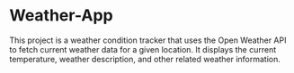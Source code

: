 # Weather-App
This project is a weather condition tracker that uses the Open Weather API to fetch current weather data for a given location. It displays the current temperature, weather description, and other related weather information.

